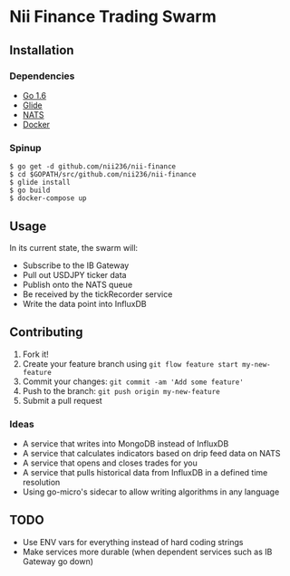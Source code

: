 # Nii Finance Trading Swarm
## Installation

### Dependencies
- [Go 1.6](https://golang.org/)
- [Glide](https://glide.sh/)
- [NATS](http://nats.io/)
- [Docker](https://www.docker.com/)

### Spinup
```
$ go get -d github.com/nii236/nii-finance
$ cd $GOPATH/src/github.com/nii236/nii-finance
$ glide install
$ go build
$ docker-compose up
```

## Usage

In its current state, the swarm will:
- Subscribe to the IB Gateway
- Pull out USDJPY ticker data
- Publish onto the NATS queue
- Be received by the tickRecorder service
- Write the data point into InfluxDB

## Contributing

1. Fork it!
2. Create your feature branch using `git flow feature start my-new-feature`
3. Commit your changes: `git commit -am 'Add some feature'`
4. Push to the branch: `git push origin my-new-feature`
5. Submit a pull request

### Ideas

- A service that writes into MongoDB instead of InfluxDB
- A service that calculates indicators based on drip feed data on NATS
- A service that opens and closes trades for you
- A service that pulls historical data from InfluxDB in a defined time resolution
- Using go-micro's sidecar to allow writing algorithms in any language

## TODO
- Use ENV vars for everything instead of hard coding strings
- Make services more durable (when dependent services such as IB Gateway go down)
